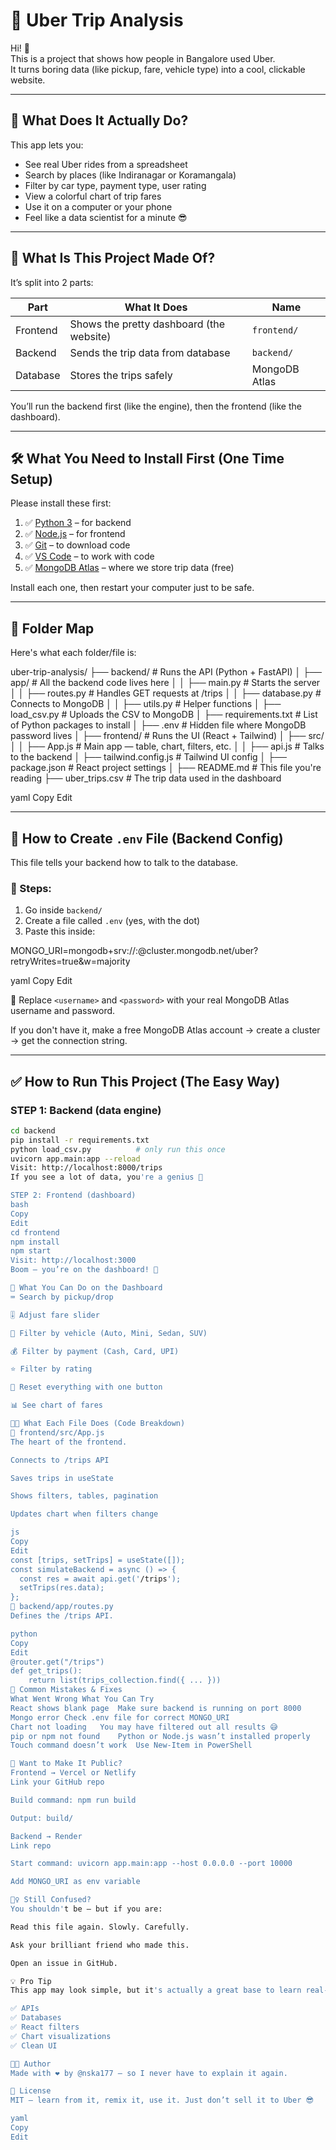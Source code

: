 # 🚕 Uber Trip Analysis

Hi! 👋  
This is a project that shows how people in Bangalore used Uber.  
It turns boring data (like pickup, fare, vehicle type) into a cool, clickable website.

---

## 🧠 What Does It Actually Do?

This app lets you:
- See real Uber rides from a spreadsheet
- Search by places (like Indiranagar or Koramangala)
- Filter by car type, payment type, user rating
- View a colorful chart of trip fares
- Use it on a computer or your phone
- Feel like a data scientist for a minute 😎

---

## 🧩 What Is This Project Made Of?

It’s split into 2 parts:

| Part      | What It Does                              | Name         |
|-----------|--------------------------------------------|--------------|
| Frontend  | Shows the pretty dashboard (the website)   | `frontend/`  |
| Backend   | Sends the trip data from database          | `backend/`   |
| Database  | Stores the trips safely                    | MongoDB Atlas|

You’ll run the backend first (like the engine), then the frontend (like the dashboard).

---

## 🛠 What You Need to Install First (One Time Setup)

Please install these first:

1. ✅ [Python 3](https://www.python.org/downloads/) – for backend
2. ✅ [Node.js](https://nodejs.org/) – for frontend
3. ✅ [Git](https://git-scm.com/downloads) – to download code
4. ✅ [VS Code](https://code.visualstudio.com/) – to work with code
5. ✅ [MongoDB Atlas](https://www.mongodb.com/cloud/atlas) – where we store trip data (free)

Install each one, then restart your computer just to be safe.

---

## 📁 Folder Map

Here's what each folder/file is:

uber-trip-analysis/
├── backend/ # Runs the API (Python + FastAPI)
│ ├── app/ # All the backend code lives here
│ │ ├── main.py # Starts the server
│ │ ├── routes.py # Handles GET requests at /trips
│ │ ├── database.py # Connects to MongoDB
│ │ ├── utils.py # Helper functions
│ ├── load_csv.py # Uploads the CSV to MongoDB
│ ├── requirements.txt # List of Python packages to install
│ ├── .env # Hidden file where MongoDB password lives
│
├── frontend/ # Runs the UI (React + Tailwind)
│ ├── src/
│ │ ├── App.js # Main app — table, chart, filters, etc.
│ │ ├── api.js # Talks to the backend
│ ├── tailwind.config.js # Tailwind UI config
│ ├── package.json # React project settings
│
├── README.md # This file you're reading
├── uber_trips.csv # The trip data used in the dashboard

yaml
Copy
Edit

---

## 🔐 How to Create `.env` File (Backend Config)

This file tells your backend how to talk to the database.

### 🧾 Steps:
1. Go inside `backend/`
2. Create a file called `.env` (yes, with the dot)
3. Paste this inside:

MONGO_URI=mongodb+srv://<username>:<password>@cluster.mongodb.net/uber?retryWrites=true&w=majority

yaml
Copy
Edit

🧠 Replace `<username>` and `<password>` with your real MongoDB Atlas username and password.

If you don't have it, make a free MongoDB Atlas account → create a cluster → get the connection string.

---

## ✅ How to Run This Project (The Easy Way)

### STEP 1: Backend (data engine)

```bash
cd backend
pip install -r requirements.txt
python load_csv.py          # only run this once
uvicorn app.main:app --reload
Visit: http://localhost:8000/trips
If you see a lot of data, you're a genius 🎉

STEP 2: Frontend (dashboard)
bash
Copy
Edit
cd frontend
npm install
npm start
Visit: http://localhost:3000
Boom — you’re on the dashboard! 🎉

🎨 What You Can Do on the Dashboard
⌨️ Search by pickup/drop

🎚️ Adjust fare slider

🚗 Filter by vehicle (Auto, Mini, Sedan, SUV)

💰 Filter by payment (Cash, Card, UPI)

⭐ Filter by rating

🔁 Reset everything with one button

📊 See chart of fares

🧑‍🏫 What Each File Does (Code Breakdown)
🔹 frontend/src/App.js
The heart of the frontend.

Connects to /trips API

Saves trips in useState

Shows filters, tables, pagination

Updates chart when filters change

js
Copy
Edit
const [trips, setTrips] = useState([]);
const simulateBackend = async () => {
  const res = await api.get('/trips');
  setTrips(res.data);
};
🔹 backend/app/routes.py
Defines the /trips API.

python
Copy
Edit
@router.get("/trips")
def get_trips():
    return list(trips_collection.find({ ... }))
🧼 Common Mistakes & Fixes
What Went Wrong	What You Can Try
React shows blank page	Make sure backend is running on port 8000
Mongo error	Check .env file for correct MONGO_URI
Chart not loading	You may have filtered out all results 😅
pip or npm not found	Python or Node.js wasn’t installed properly
Touch command doesn’t work	Use New-Item in PowerShell

🚀 Want to Make It Public?
Frontend → Vercel or Netlify
Link your GitHub repo

Build command: npm run build

Output: build/

Backend → Render
Link repo

Start command: uvicorn app.main:app --host 0.0.0.0 --port 10000

Add MONGO_URI as env variable

🙋‍♀️ Still Confused?
You shouldn't be — but if you are:

Read this file again. Slowly. Carefully.

Ask your brilliant friend who made this.

Open an issue in GitHub.

💡 Pro Tip
This app may look simple, but it's actually a great base to learn real-world full-stack skills.

✅ APIs
✅ Databases
✅ React filters
✅ Chart visualizations
✅ Clean UI

👨‍🎓 Author
Made with ❤️ by @nska177 — so I never have to explain it again.

🧾 License
MIT — learn from it, remix it, use it. Just don’t sell it to Uber 😎

yaml
Copy
Edit
